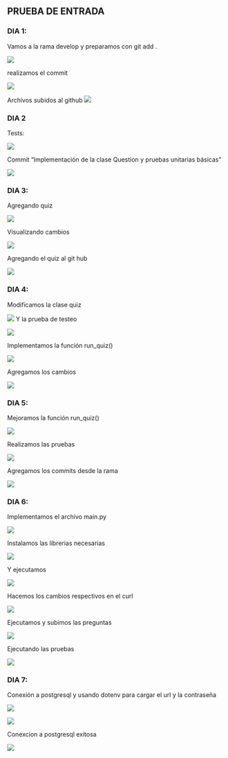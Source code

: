 ## PRUEBA DE ENTRADA

### DIA 1: 

Vamos a la rama develop y preparamos con git add .  

![](https://github.com/AriusJoel1/DesarrolloDeSoftware/blob/main/PE_triviagame/img/Imagen1.jpg)

realizamos el commit  

![](https://github.com/AriusJoel1/DesarrolloDeSoftware/blob/main/PE_triviagame/img/Imagen2.jpg)


Archivos subidos al github 
![](https://github.com/AriusJoel1/DesarrolloDeSoftware/blob/main/PE_triviagame/img/Imagen3.jpg)

### DIA 2 

Tests:

![](https://github.com/AriusJoel1/DesarrolloDeSoftware/blob/main/PE_triviagame/img/Imagen4.jpg)


Commit “Implementación de la clase Question y pruebas unitarias básicas" 

![](https://github.com/AriusJoel1/DesarrolloDeSoftware/blob/main/PE_triviagame/img/Imagen5.jpg)

### DIA 3:

Agregando quiz 

![](https://github.com/AriusJoel1/DesarrolloDeSoftware/blob/main/PE_triviagame/img/Imagen6.jpg)


Visualizando cambios 


![](https://github.com/AriusJoel1/DesarrolloDeSoftware/blob/main/PE_triviagame/img/Imagen7.jpg)


Agregando el quiz al git hub  


![](https://github.com/AriusJoel1/DesarrolloDeSoftware/blob/main/PE_triviagame/img/Imagen8.jpg)

### DIA 4: 

Modificamos la clase quiz 

![](https://github.com/AriusJoel1/DesarrolloDeSoftware/blob/main/PE_triviagame/img/Imagen9.jpg)
Y la prueba de testeo 



![](https://github.com/AriusJoel1/DesarrolloDeSoftware/blob/main/PE_triviagame/img/Imagen10.jpg)


Implementamos la función  run_quiz() 

![](https://github.com/AriusJoel1/DesarrolloDeSoftware/blob/main/PE_triviagame/img/Imagen11.jpg)

Agregamos los cambios  


![](https://github.com/AriusJoel1/DesarrolloDeSoftware/blob/main/PE_triviagame/img/Imagen12.jpg)


### DIA 5: 
Mejoramos la función run_quiz() 

![](https://github.com/AriusJoel1/DesarrolloDeSoftware/blob/main/PE_triviagame/img/Imagen13.jpg)

Realizamos las pruebas  


![](https://github.com/AriusJoel1/DesarrolloDeSoftware/blob/main/PE_triviagame/img/Imagen14.jpg)

Agregamos los commits desde la rama 


![](https://github.com/AriusJoel1/DesarrolloDeSoftware/blob/main/PE_triviagame/img/Imagen15.jpg)


### DIA 6: 
Implementamos el archivo main.py 

![](https://github.com/AriusJoel1/DesarrolloDeSoftware/blob/main/PE_triviagame/img/Imagen16.jpg)


Instalamos las librerias necesarias  

![](https://github.com/AriusJoel1/DesarrolloDeSoftware/blob/main/PE_triviagame/img/Imagen17.jpg)

Y ejecutamos


![](https://github.com/AriusJoel1/DesarrolloDeSoftware/blob/main/PE_triviagame/img/Imagen18.jpg)

 Hacemos los cambios respectivos en el curl 

![](https://github.com/AriusJoel1/DesarrolloDeSoftware/blob/main/PE_triviagame/img/Imagen19.jpg)

Ejecutamos y subimos las preguntas  

![](https://github.com/AriusJoel1/DesarrolloDeSoftware/blob/main/PE_triviagame/img/Imagen20.jpg)

Ejecutando las pruebas 

![](https://github.com/AriusJoel1/DesarrolloDeSoftware/blob/main/PE_triviagame/img/Imagen21.jpg)

### DIA 7: 
Conexión a postgresql y usando dotenv para cargar el url y la contraseña  

![](https://github.com/AriusJoel1/DesarrolloDeSoftware/blob/main/PE_triviagame/img/Imagen22.jpg)

![](https://github.com/AriusJoel1/DesarrolloDeSoftware/blob/main/PE_triviagame/img/Imagen23.jpg)


Conexcion a postgresql exitosa 

![](https://github.com/AriusJoel1/DesarrolloDeSoftware/blob/main/PE_triviagame/img/Imagen24.jpg)

